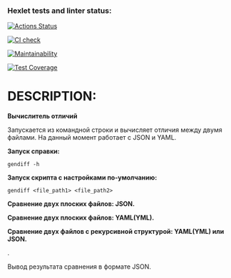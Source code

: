 ### Hexlet tests and linter status:
[![Actions Status](https://github.com/AnastasiaTimoshe/python-project-50/actions/workflows/hexlet-check.yml/badge.svg)](https://github.com/AnastasiaTimoshe/python-project-50/actions)

[![CI check](https://github.com/AnastasiaTimoshe/python-project-50/actions/workflows/project-check.yml/badge.svg)](https://github.com/AnastasiaTimoshe/python-project-50/actions/workflows/project-check.yml)

[![Maintainability](https://api.codeclimate.com/v1/badges/e67a45e3e5acbe0fdfdc/maintainability)](https://codeclimate.com/github/AnastasiaTimoshe/python-project-50/maintainability)

[![Test Coverage](https://api.codeclimate.com/v1/badges/e67a45e3e5acbe0fdfdc/test_coverage)](https://codeclimate.com/github/AnastasiaTimoshe/python-project-50/test_coverage)


# DESCRIPTION:

**Вычислитель отличий**

Запускается из командной строки и вычисляет отличия между двумя файлами. На данный момент работает с JSON и YAML.

**Запуск справки:**

`gendiff -h`

**Запуск скрипта c настройками по-умолчанию:**

`gendiff <file_path1> <file_path2>`

**Сравнение двух плоских файлов: JSON.**



**Сравнение двух плоских файлов: YAML(YML).**



**Сравнение двух файлов c рекурсивной структурой: YAML(YML) или JSON.**



.



Вывод результата сравнения в формате JSON.

